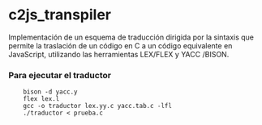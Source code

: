 # c2js_transpiler
Implementación de un esquema de traducción dirigida por la sintaxis que permite la traslación de un código en C a un código equivalente en JavaScript, utilizando las herramientas LEX/FLEX y YACC /BISON.

### Para ejecutar el traductor
```
    bison -d yacc.y
    flex lex.l
    gcc -o traductor lex.yy.c yacc.tab.c -lfl
    ./traductor < prueba.c

    

